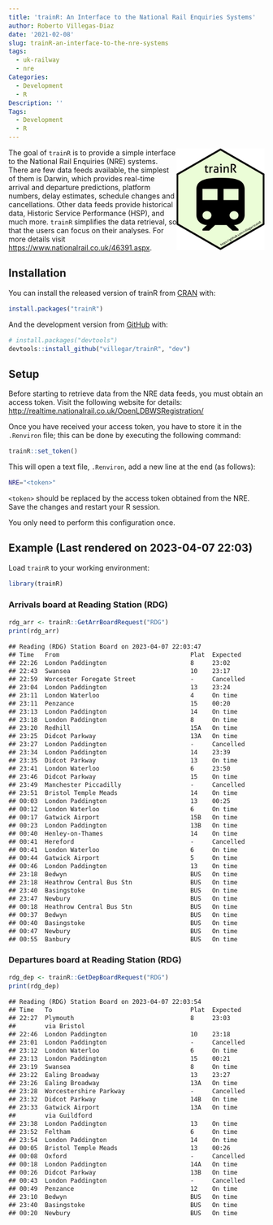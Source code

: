 ```yaml
---
title: 'trainR: An Interface to the National Rail Enquiries Systems'
author: Roberto Villegas-Diaz
date: '2021-02-08'
slug: trainR-an-interface-to-the-nre-systems
tags:
  - uk-railway
  - nre
Categories:
  - Development
  - R
Description: ''
Tags:
  - Development
  - R
---
```


<img src="https://raw.githubusercontent.com/villegar/trainR/main/inst/images/logo.png" alt="logo" align="right" height=200px/>

The goal of `trainR` is to provide a simple interface to the 
National Rail Enquiries (NRE) systems. There are few data feeds 
available, the simplest of them is Darwin, which provides real-time 
arrival and departure predictions, platform numbers, delay estimates, 
schedule changes and cancellations. Other data feeds provide historical 
data, Historic Service Performance (HSP), and much more. `trainR` 
simplifies the data retrieval, so that the users can focus on their 
analyses. For more details visit 
https://www.nationalrail.co.uk/46391.aspx.

## Installation

You can install the released version of trainR from [CRAN](https://CRAN.R-project.org) with:

``` r
install.packages("trainR")
```

And the development version from [GitHub](https://github.com/) with:

``` r
# install.packages("devtools")
devtools::install_github("villegar/trainR", "dev")
```

## Setup
Before starting to retrieve data from the NRE data feeds, you must obtain an access token. 
Visit the following website for details: http://realtime.nationalrail.co.uk/OpenLDBWSRegistration/

Once you have received your access token, you have to store it in the `.Renviron` file; this can be 
done by executing the following command:


```r
trainR::set_token()
```

This will open a text file, `.Renviron`, add a new line at the end (as follows):

```bash
NRE="<token>"
```

`<token>` should be replaced by the access token obtained from the NRE. Save the changes and restart 
your R session.

You only need to perform this configuration once.

## Example (Last rendered on 2023-04-07 22:03)

Load `trainR` to your working environment:

```r
library(trainR)
```

### Arrivals board at Reading Station (RDG)


```r
rdg_arr <- trainR::GetArrBoardRequest("RDG")
print(rdg_arr)
```

```
## Reading (RDG) Station Board on 2023-04-07 22:03:47
## Time   From                                    Plat  Expected
## 22:26  London Paddington                       8     23:02
## 22:43  Swansea                                 10    23:17
## 22:59  Worcester Foregate Street               -     Cancelled
## 23:04  London Paddington                       13    23:24
## 23:11  London Waterloo                         4     On time
## 23:11  Penzance                                15    00:20
## 23:13  London Paddington                       14    On time
## 23:18  London Paddington                       8     On time
## 23:20  Redhill                                 15A   On time
## 23:25  Didcot Parkway                          13A   On time
## 23:27  London Paddington                       -     Cancelled
## 23:34  London Paddington                       14    23:39
## 23:35  Didcot Parkway                          13    On time
## 23:41  London Waterloo                         6     23:50
## 23:46  Didcot Parkway                          15    On time
## 23:49  Manchester Piccadilly                   -     Cancelled
## 23:51  Bristol Temple Meads                    14    On time
## 00:03  London Paddington                       13    00:25
## 00:12  London Waterloo                         6     On time
## 00:17  Gatwick Airport                         15B   On time
## 00:23  London Paddington                       13B   On time
## 00:40  Henley-on-Thames                        14    On time
## 00:41  Hereford                                -     Cancelled
## 00:41  London Waterloo                         6     On time
## 00:44  Gatwick Airport                         5     On time
## 00:46  London Paddington                       13    On time
## 23:18  Bedwyn                                  BUS   On time
## 23:18  Heathrow Central Bus Stn                BUS   On time
## 23:40  Basingstoke                             BUS   On time
## 23:47  Newbury                                 BUS   On time
## 00:18  Heathrow Central Bus Stn                BUS   On time
## 00:37  Bedwyn                                  BUS   On time
## 00:40  Basingstoke                             BUS   On time
## 00:47  Newbury                                 BUS   On time
## 00:55  Banbury                                 BUS   On time
```

### Departures board at Reading Station (RDG)


```r
rdg_dep <- trainR::GetDepBoardRequest("RDG")
print(rdg_dep)
```

```
## Reading (RDG) Station Board on 2023-04-07 22:03:54
## Time   To                                      Plat  Expected
## 22:27  Plymouth                                8     23:03
##        via Bristol                             
## 22:46  London Paddington                       10    23:18
## 23:01  London Paddington                       -     Cancelled
## 23:12  London Waterloo                         6     On time
## 23:13  London Paddington                       15    00:21
## 23:19  Swansea                                 8     On time
## 23:22  Ealing Broadway                         13    23:27
## 23:26  Ealing Broadway                         13A   On time
## 23:28  Worcestershire Parkway                  -     Cancelled
## 23:32  Didcot Parkway                          14B   On time
## 23:33  Gatwick Airport                         13A   On time
##        via Guildford                           
## 23:38  London Paddington                       13    On time
## 23:52  Feltham                                 6     On time
## 23:54  London Paddington                       14    On time
## 00:05  Bristol Temple Meads                    13    00:26
## 00:08  Oxford                                  -     Cancelled
## 00:18  London Paddington                       14A   On time
## 00:26  Didcot Parkway                          13B   On time
## 00:43  London Paddington                       -     Cancelled
## 00:49  Penzance                                12    On time
## 23:10  Bedwyn                                  BUS   On time
## 23:40  Basingstoke                             BUS   On time
## 00:20  Newbury                                 BUS   On time
```
